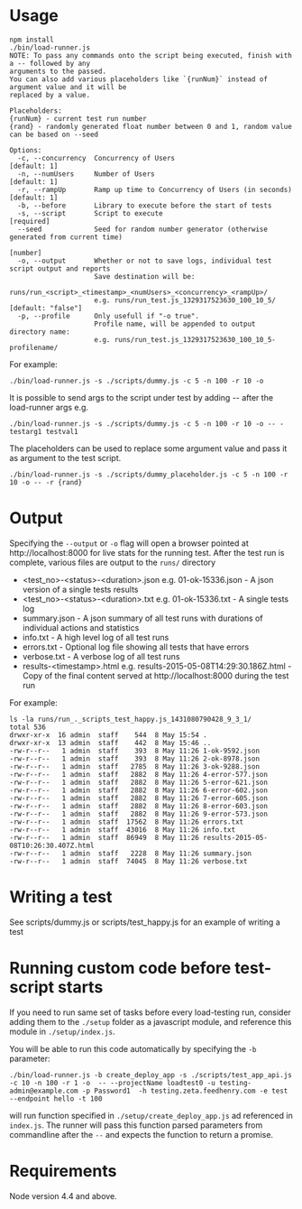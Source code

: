 # Usage

```
npm install
./bin/load-runner.js
NOTE: To pass any commands onto the script being executed, finish with a -- followed by any
arguments to the passed.
You can also add various placeholders like `{runNum}` instead of argument value and it will be
replaced by a value.

Placeholders:
{runNum} - current test run number
{rand} - randomly generated float number between 0 and 1, random value can be based on --seed

Options:
  -c, --concurrency  Concurrency of Users                                               [default: 1]
  -n, --numUsers     Number of Users                                                    [default: 1]
  -r, --rampUp       Ramp up time to Concurrency of Users (in seconds)                  [default: 1]
  -b, --before       Library to execute before the start of tests
  -s, --script       Script to execute                                                    [required]
  --seed             Seed for random number generator (otherwise generated from current time)
                                                                                            [number]
  -o, --output       Whether or not to save logs, individual test script output and reports
                     Save destination will be:
                     runs/run_<script>_<timestamp>_<numUsers>_<concurrency>_<rampUp>/
                     e.g. runs/run_test.js_1329317523630_100_10_5/                [default: "false"]
  -p, --profile      Only usefull if "-o true".
                     Profile name, will be appended to output directory name:
                     e.g. runs/run_test.js_1329317523630_100_10_5-profilename/
```

For example:

```
./bin/load-runner.js -s ./scripts/dummy.js -c 5 -n 100 -r 10 -o
```

It is possible to send args to the script under test by adding -- after the load-runner args e.g.

```
./bin/load-runner.js -s ./scripts/dummy.js -c 5 -n 100 -r 10 -o -- -testarg1 testval1
```

The placeholders can be used to replace some argument value and pass it as argument to the test script.

```
./bin/load-runner.js -s ./scripts/dummy_placeholder.js -c 5 -n 100 -r 10 -o -- -r {rand}
```


# Output

Specifying the `--output` or `-o`  flag will open a browser pointed at http://localhost:8000 for live stats for the running test.
After the test run is complete, various files are output to the `runs/` directory

* &lt;test_no&gt;-&lt;status&gt;-&lt;duration&gt;.json e.g. 01-ok-15336.json - A json version of a single tests results
* &lt;test_no&gt;-&lt;status&gt;-&lt;duration&gt;.txt e.g. 01-ok-15336.txt - A single tests log
* summary.json - A json summary of all test runs with durations of individual actions and statistics
* info.txt - A high level log of all test runs
* errors.txt - Optional log file showing all tests that have errors
* verbose.txt - A verbose log of all test runs
* results-&lt;timestamp&gt;.html e.g. results-2015-05-08T14:29:30.186Z.html - Copy of the final content served at http://localhost:8000 during the test run

For example:

```
ls -la runs/run_._scripts_test_happy.js_1431080790428_9_3_1/
total 536
drwxr-xr-x  16 admin  staff    544  8 May 15:54 .
drwxr-xr-x  13 admin  staff    442  8 May 15:46 ..
-rw-r--r--   1 admin  staff    393  8 May 11:26 1-ok-9592.json
-rw-r--r--   1 admin  staff    393  8 May 11:26 2-ok-8978.json
-rw-r--r--   1 admin  staff   2785  8 May 11:26 3-ok-9288.json
-rw-r--r--   1 admin  staff   2882  8 May 11:26 4-error-577.json
-rw-r--r--   1 admin  staff   2882  8 May 11:26 5-error-621.json
-rw-r--r--   1 admin  staff   2882  8 May 11:26 6-error-602.json
-rw-r--r--   1 admin  staff   2882  8 May 11:26 7-error-605.json
-rw-r--r--   1 admin  staff   2882  8 May 11:26 8-error-603.json
-rw-r--r--   1 admin  staff   2882  8 May 11:26 9-error-573.json
-rw-r--r--   1 admin  staff  17562  8 May 11:26 errors.txt
-rw-r--r--   1 admin  staff  43016  8 May 11:26 info.txt
-rw-r--r--   1 admin  staff  86949  8 May 11:26 results-2015-05-08T10:26:30.407Z.html
-rw-r--r--   1 admin  staff   2228  8 May 11:26 summary.json
-rw-r--r--   1 admin  staff  74045  8 May 11:26 verbose.txt
```

# Writing a test

See scripts/dummy.js or scripts/test_happy.js for an example of writing a test

# Running custom code before test-script starts

If you need to run same set of tasks before every load-testing run,
consider adding them to the `./setup` folder as a javascript module, and
reference this module in `./setup/index.js`.

You will be able to run this code automatically by specifying the `-b` parameter:

```
./bin/load-runner.js -b create_deploy_app -s ./scripts/test_app_api.js -c 10 -n 100 -r 1 -o  -- --projectName loadtest0 -u testing-admin@example.com -p Password1  -h testing.zeta.feedhenry.com -e test --endpoint hello -t 100
```

will run function specified in `./setup/create_deploy_app.js` ad referenced in `index.js`.
The runner will pass this function parsed parameters from commandline after the `--` and expects
the function to return a promise.

# Requirements

Node version 4.4 and above.
